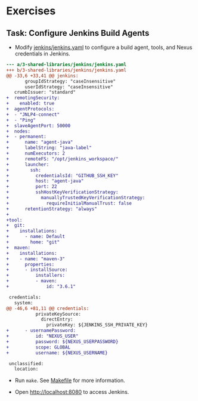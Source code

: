 # Exercises

## Task: Configure Jenkins Build Agents

- Modify [jenkins/jenkins.yaml](jenkins/jenkins.yaml) to configure a build agent, tools, and Nexus credentials in Jenkins.

```patch
--- a/3-shared-libraries/jenkins/jenkins.yaml
+++ b/3-shared-libraries/jenkins/jenkins.yaml
@@ -33,6 +33,41 @@ jenkins:
       groupIdStrategy: "caseInsensitive"
       userIdStrategy: "caseInsensitive"
   crumbIssuer: "standard"
+  remotingSecurity:
+    enabled: true
+  agentProtocols:
+  - "JNLP4-connect"
+  - "Ping"
+  slaveAgentPort: 50000
+  nodes:
+  - permanent:
+      name: "agent-java"
+      labelString: "java-label"
+      numExecutors: 2
+      remoteFS: "/opt/jenkins_workspace/"
+      launcher:
+        ssh:
+          credentialsId: "GITHUB_SSH_KEY"
+          host: "agent-java"
+          port: 22
+          sshHostKeyVerificationStrategy:
+            manuallyTrustedKeyVerificationStrategy:
+              requireInitialManualTrust: false
+      retentionStrategy: "always"
+
+tool:
+  git:
+    installations:
+      - name: Default
+        home: "git"
+  maven:
+    installations:
+    - name: "maven-3"
+      properties:
+      - installSource:
+          installers:
+          - maven:
+              id: "3.6.1"

 credentials:
   system:
@@ -46,6 +81,11 @@ credentials:
           privateKeySource:
             directEntry:
               privateKey: ${JENKINS_SSH_PRIVATE_KEY}
+      - usernamePassword:
+          id: "NEXUS_USER"
+          password: ${NEXUS_USERPASSWORD}
+          scope: GLOBAL
+          username: ${NEXUS_USERNAME}

 unclassified:
   location:
```

- Run `make`. See [Makefile](Makefile) for more information.

- Open [http://localhost:8080](http://localhost:8080) to access Jenkins.
